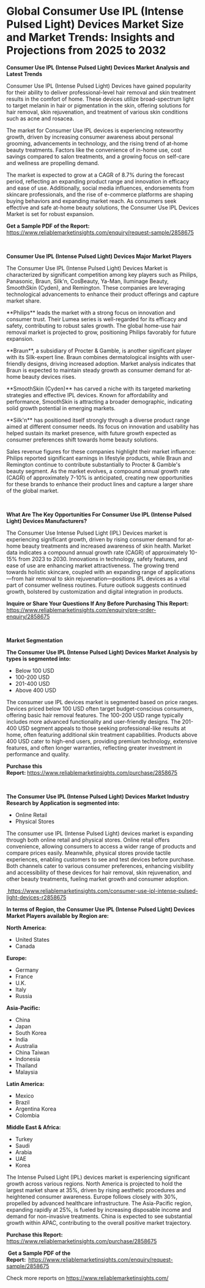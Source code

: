 <p><h1>Global Consumer Use IPL (Intense Pulsed Light) Devices Market Size and Market Trends: Insights and Projections from 2025 to 2032</h1></p><p><strong>Consumer Use IPL (Intense Pulsed Light) Devices Market Analysis and Latest Trends</strong></p>
<p><p>Consumer Use IPL (Intense Pulsed Light) Devices have gained popularity for their ability to deliver professional-level hair removal and skin treatment results in the comfort of home. These devices utilize broad-spectrum light to target melanin in hair or pigmentation in the skin, offering solutions for hair removal, skin rejuvenation, and treatment of various skin conditions such as acne and rosacea. </p><p>The market for Consumer Use IPL devices is experiencing noteworthy growth, driven by increasing consumer awareness about personal grooming, advancements in technology, and the rising trend of at-home beauty treatments. Factors like the convenience of in-home use, cost savings compared to salon treatments, and a growing focus on self-care and wellness are propelling demand. </p><p>The market is expected to grow at a CAGR of 8.7% during the forecast period, reflecting an expanding product range and innovation in efficacy and ease of use. Additionally, social media influences, endorsements from skincare professionals, and the rise of e-commerce platforms are shaping buying behaviors and expanding market reach. As consumers seek effective and safe at-home beauty solutions, the Consumer Use IPL Devices Market is set for robust expansion.</p></p>
<p><strong>Get a Sample PDF of the Report:&nbsp;</strong> <a href="https://www.reliablemarketinsights.com/enquiry/request-sample/2858675?utm_campaign=2769&utm_medium=2&utm_source=Github&utm_content=ia&utm_term=12032025&utm_id=consumer-use-ipl-intense-pulsed-light-devices">https://www.reliablemarketinsights.com/enquiry/request-sample/2858675</a></p>
<p>&nbsp;</p>
<p><strong>Consumer Use IPL (Intense Pulsed Light) Devices Major Market Players</strong></p>
<p><p>The Consumer Use IPL (Intense Pulsed Light) Devices Market is characterized by significant competition among key players such as Philips, Panasonic, Braun, Silk'n, CosBeauty, Ya-Man, Iluminage Beauty, SmoothSkin (Cyden), and Remington. These companies are leveraging technological advancements to enhance their product offerings and capture market share.</p><p>**Philips** leads the market with a strong focus on innovation and consumer trust. Their Lumea series is well-regarded for its efficacy and safety, contributing to robust sales growth. The global home-use hair removal market is projected to grow, positioning Philips favorably for future expansion.</p><p>**Braun**, a subsidiary of Procter & Gamble, is another significant player with its Silk-expert line. Braun combines dermatological insights with user-friendly designs, driving increased adoption. Market analysis indicates that Braun is expected to maintain steady growth as consumer demand for at-home beauty devices rises.</p><p>**SmoothSkin (Cyden)** has carved a niche with its targeted marketing strategies and effective IPL devices. Known for affordability and performance, SmoothSkin is attracting a broader demographic, indicating solid growth potential in emerging markets.</p><p>**Silk'n** has positioned itself strongly through a diverse product range aimed at different consumer needs. Its focus on innovation and usability has helped sustain its market presence, with future growth expected as consumer preferences shift towards home beauty solutions.</p><p>Sales revenue figures for these companies highlight their market influence: Philips reported significant earnings in lifestyle products, while Braun and Remington continue to contribute substantially to Procter & Gamble's beauty segment. As the market evolves, a compound annual growth rate (CAGR) of approximately 7-10% is anticipated, creating new opportunities for these brands to enhance their product lines and capture a larger share of the global market.</p></p>
<p>&nbsp;</p>
<p><strong>What Are The Key Opportunities For Consumer Use IPL (Intense Pulsed Light) Devices Manufacturers?</strong></p>
<p><p>The Consumer Use Intense Pulsed Light (IPL) Devices market is experiencing significant growth, driven by rising consumer demand for at-home beauty treatments and increased awareness of skin health. Market data indicates a compound annual growth rate (CAGR) of approximately 10-15% from 2023 to 2030. Innovations in technology, safety features, and ease of use are enhancing market attractiveness. The growing trend towards holistic skincare, coupled with an expanding range of applications—from hair removal to skin rejuvenation—positions IPL devices as a vital part of consumer wellness routines. Future outlook suggests continued growth, bolstered by customization and digital integration in products.</p></p>
<p><strong>Inquire or Share Your Questions If Any Before Purchasing This Report:</strong> <a href="https://www.reliablemarketinsights.com/enquiry/pre-order-enquiry/2858675?utm_campaign=2769&utm_medium=2&utm_source=Github&utm_content=ia&utm_term=12032025&utm_id=consumer-use-ipl-intense-pulsed-light-devices">https://www.reliablemarketinsights.com/enquiry/pre-order-enquiry/2858675</a></p>
<p>&nbsp;</p>
<p><strong>Market Segmentation</strong></p>
<p><strong>The Consumer Use IPL (Intense Pulsed Light) Devices Market Analysis by types is segmented into:</strong></p>
<p><ul><li>Below 100 USD</li><li>100-200 USD</li><li>201-400 USD</li><li>Above 400 USD</li></ul></p>
<p><p>The consumer use IPL devices market is segmented based on price ranges. Devices priced below 100 USD often target budget-conscious consumers, offering basic hair removal features. The 100-200 USD range typically includes more advanced functionality and user-friendly designs. The 201-400 USD segment appeals to those seeking professional-like results at home, often featuring additional skin treatment capabilities. Products above 400 USD cater to high-end users, providing premium technology, extensive features, and often longer warranties, reflecting greater investment in performance and quality.</p></p>
<p><strong>Purchase this Report:&nbsp;</strong><a href="https://www.reliablemarketinsights.com/purchase/2858675?utm_campaign=2769&utm_medium=2&utm_source=Github&utm_content=ia&utm_term=12032025&utm_id=consumer-use-ipl-intense-pulsed-light-devices">https://www.reliablemarketinsights.com/purchase/2858675</a></p>
<p>&nbsp;</p>
<p><strong>The Consumer Use IPL (Intense Pulsed Light) Devices Market Industry Research by Application is segmented into:</strong></p>
<p><ul><li>Online Retail</li><li>Physical Stores</li></ul></p>
<p><p>The consumer use IPL (Intense Pulsed Light) devices market is expanding through both online retail and physical stores. Online retail offers convenience, allowing consumers to access a wider range of products and compare prices easily. Meanwhile, physical stores provide tactile experiences, enabling customers to see and test devices before purchase. Both channels cater to various consumer preferences, enhancing visibility and accessibility of these devices for hair removal, skin rejuvenation, and other beauty treatments, fueling market growth and consumer adoption.</p></p>
<p><a href="https://www.reliablemarketinsights.com/consumer-use-ipl-intense-pulsed-light-devices-r2858675?utm_campaign=2769&utm_medium=2&utm_source=Github&utm_content=ia&utm_term=12032025&utm_id=consumer-use-ipl-intense-pulsed-light-devices">&nbsp;https://www.reliablemarketinsights.com/consumer-use-ipl-intense-pulsed-light-devices-r2858675</a></p>
<p><strong>In terms of Region, the Consumer Use IPL (Intense Pulsed Light) Devices Market Players available by Region are:</strong></p>
<p>
    <p> <strong> North America: </strong>
        <ul>
            <li>United States</li>
            <li>Canada</li>
        </ul>
        </p> 
    <p> <strong> Europe: </strong>
        <ul>
            <li>Germany</li>
            <li>France</li>
            <li>U.K.</li>
            <li>Italy</li>
            <li>Russia</li>
        </ul>
        </p> 
    <p> <strong> Asia-Pacific: </strong>
        <ul>
            <li>China</li>
            <li>Japan</li>
            <li>South Korea</li>
            <li>India</li>
            <li>Australia</li>
            <li>China Taiwan</li>
            <li>Indonesia</li>
            <li>Thailand</li>
            <li>Malaysia</li>
        </ul>
        </p> 
    <p> <strong> Latin America: </strong>
        <ul>
            <li>Mexico</li>
            <li>Brazil</li>
            <li>Argentina Korea</li>
            <li>Colombia</li>
        </ul>
        </p> 
    <p> <strong> Middle East & Africa: </strong>
        <ul>
            <li>Turkey</li>
            <li>Saudi</li>
            <li>Arabia</li>
            <li>UAE</li>
            <li>Korea</li>
        </ul>
    </p>
    </p>
<p><p>The Intense Pulsed Light (IPL) devices market is experiencing significant growth across various regions. North America is projected to hold the largest market share at 35%, driven by rising aesthetic procedures and heightened consumer awareness. Europe follows closely with 30%, propelled by advanced healthcare infrastructure. The Asia-Pacific region, expanding rapidly at 25%, is fueled by increasing disposable income and demand for non-invasive treatments. China is expected to see substantial growth within APAC, contributing to the overall positive market trajectory.</p></p>
<p><strong>Purchase this Report: </strong><a href="https://www.reliablemarketinsights.com/purchase/2858675?utm_campaign=2769&utm_medium=2&utm_source=Github&utm_content=ia&utm_term=12032025&utm_id=consumer-use-ipl-intense-pulsed-light-devices">https://www.reliablemarketinsights.com/purchase/2858675</a></p>
<p>&nbsp;<strong>Get a Sample PDF of the Report:&nbsp;&nbsp;</strong><a href="https://www.reliablemarketinsights.com/enquiry/request-sample/2858675?utm_campaign=2769&utm_medium=2&utm_source=Github&utm_content=ia&utm_term=12032025&utm_id=consumer-use-ipl-intense-pulsed-light-devices">https://www.reliablemarketinsights.com/enquiry/request-sample/2858675</a></p>
<p><strong></strong></p>
<p>Check more reports on <a href="https://www.reliablemarketinsights.com/?utm_campaign=2769&utm_medium=2&utm_source=Github&utm_content=ia&utm_term=12032025&utm_id=consumer-use-ipl-intense-pulsed-light-devices">https://www.reliablemarketinsights.com/</a></p>